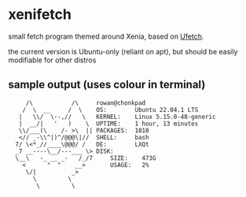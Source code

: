 # xenifetch
small fetch program themed around Xenia, based on [Ufetch](https://gitlab.com/jschx/ufetch/-/blob/master/ufetch-ubuntu).

the current version is Ubuntu-only (reliant on apt), but should be easily modifiable for other distros

## sample output (uses colour in terminal)
```
     /\           /\     rowan@chonkpad
    /  \  __     /  \    OS:        Ubuntu 22.04.1 LTS
   |   \\/  \--,//   \   KERNEL:    Linux 5.15.0-48-generic 
   |  __/|   '   )    \  UPTIME:    1 hour, 13 minutes
   \\/___(\    /- >\  || PACKAGES:  1810 
   <// _-\\^|)^/@@@\|//  SHELL:     bash
  7/ \<*_//____\@@@/ /   DE:        LXQt
  _7 __----\__/---___ \> DISK:
  \__\   -_ __ _-   /_/7     SIZE:    473G
    <      "  "    __>       USAGE:   2%
     \/|          _>
       \         \
        \         \

```
